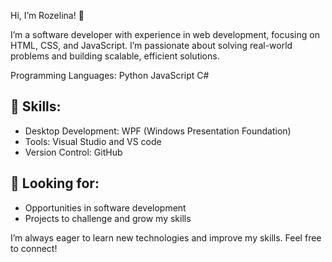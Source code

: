 

<!--
**RozelinaAhmad/RozelinaAhmad** is a ✨ _special_ ✨ repository because its `README.md` (this file) appears on your GitHub profile.

Here are some ideas to get you started:

- 🔭 I’m currently working on ...
- 🌱 I’m currently learning ...
- 👯 I’m looking to collaborate on ...
- 🤔 I’m looking for help with ...
- 💬 Ask me about ...
- 📫 How to reach me: ...
- 😄 Pronouns: ...
- ⚡ Fun fact: ...
-->
Hi, I’m Rozelina! 👋

I’m a software developer with experience in web development, focusing on HTML, CSS, and JavaScript. I’m passionate about solving real-world problems and building scalable, efficient solutions.

Programming Languages:
Python
JavaScript
C#


## 🔹 **Skills**:
- Desktop Development: WPF (Windows Presentation Foundation)
- Tools: Visual Studio and VS code
- Version Control: GitHub


## 🔹 **Looking for**:
- Opportunities in software development
- Projects to challenge and grow my skills

I’m always eager to learn new technologies and improve my skills. Feel free to connect!
